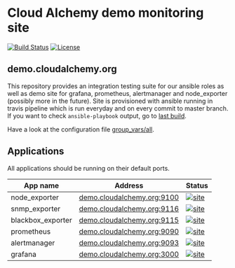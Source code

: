Cloud Alchemy demo monitoring site
==================================

[![Build Status](https://travis-ci.org/cloudalchemy/demo-site.svg?branch=master)](https://travis-ci.org/cloudalchemy/demo-site) [![License](https://img.shields.io/badge/license-MIT%20License-brightgreen.svg)](https://opensource.org/licenses/MIT)

demo.cloudalchemy.org
---------------------

This repository provides an integration testing suite for our ansible roles as well as demo site for grafana, prometheus, alertmanager and node_exporter (possibly more in the future).
Site is provisioned with ansible running in travis pipeline which is run everyday and on every commit to master branch. If you want to check `ansible-playbook` output, go to [last build](https://travis-ci.org/cloudalchemy/demo-site).

Have a look at the configuration file [group_vars/all](group_vars/all).

Applications
------------

All applications should be running on their default ports.

| App name          | Address                                                         | Status |
|-------------------|-----------------------------------------------------------------|--------|
| node_exporter     | [demo.cloudalchemy.org:9100](http://demo.cloudalchemy.org:9100) | [![site](https://img.shields.io/website-up-down-green-red/http/demo.cloudalchemy.org:9100/metrics.svg?label=site)](http://demo.cloudalchemy.org:9100/metrics) |
| snmp_exporter     | [demo.cloudalchemy.org:9116](http://demo.cloudalchemy.org:9116) | [![site](https://img.shields.io/website-up-down-green-red/http/demo.cloudalchemy.org:9116/metrics.svg?label=site)](http://demo.cloudalchemy.org:9116/metrics) |
| blackbox_exporter | [demo.cloudalchemy.org:9115](http://demo.cloudalchemy.org:9115) | [![site](https://img.shields.io/website-up-down-green-red/http/demo.cloudalchemy.org:9115/metrics.svg?label=site)](http://demo.cloudalchemy.org:9115/metrics) |
| prometheus        | [demo.cloudalchemy.org:9090](http://demo.cloudalchemy.org:9090) | [![site](https://img.shields.io/website-up-down-green-red/http/demo.cloudalchemy.org:9090.svg?label=site)](http://demo.cloudalchemy.org:9190) |
| alertmanager      | [demo.cloudalchemy.org:9093](http://demo.cloudalchemy.org:9093) | [![site](https://img.shields.io/website-up-down-green-red/http/demo.cloudalchemy.org:9093.svg?label=site)](http://demo.cloudalchemy.org:9193) |
| grafana           | [demo.cloudalchemy.org:3000](http://demo.cloudalchemy.org:3000) | [![site](https://img.shields.io/website-up-down-green-red/http/demo.cloudalchemy.org:3000.svg?label=site)](http://demo.cloudalchemy.org:3000) |

